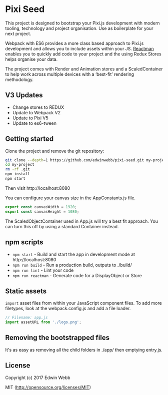 # Pixi Seed

This project is designed to bootstrap your Pixi.js development with modern tooling, technology and project organisation. Use as boilerplate for your next project.

Webpack with ES6 provides a more class based approach to Pixi.js development and allows you to include assets within your JS. [Reactman](https://www.npmjs.com/package/reactman) enables you to quickly add code to your project and the using Redux Stores helps organise your data.

The project comes with Render and Animation stores and a ScaledContainer to help work across multiple devices with a ‘best-fit’ rendering methodology.

## V3 Updates
* Change stores to REDUX
* Update to Webpack V2
* Update to Pixi V5
* Update to es6-tween

## Getting started

Clone the project and remove the git repository:

```bash
git clone --depth=1 https://github.com/edwinwebb/pixi-seed.git my-project
cd my-project
rm -rf .git
npm install
npm start
```

Then visit http://localhost:8080

You can configure your canvas size in the AppConstants.js file.

```js
export const canvasWidth = 1920;
export const canvasHeight = 1080;
```

The ScaledObjectContainer used in App.js will try a best fit approach. You can turn this off by using a standard Container instead. 

## npm scripts

* `npm start` - Build and start the app in development mode at http://localhost:8080
* `npm run build` - Run a production build, outputs to ./build/
* `npm run lint` - Lint your code
* `npm run reactman` - Generate code for a DisplayObject or Store

## Static assets

`import` asset files from within your JavaScript component files. To add more
filetypes, look at the webpack.config.js and add a file loader.

```javascript
// Filename: app.js
import assetURL from './logo.png';
```

## Removing the bootstrapped files
It's as easy as removing all the child folders in ./app/ then emptying entry.js.

## License

Copyright (c) 2017 Edwin Webb

MIT (http://opensource.org/licenses/MIT)
